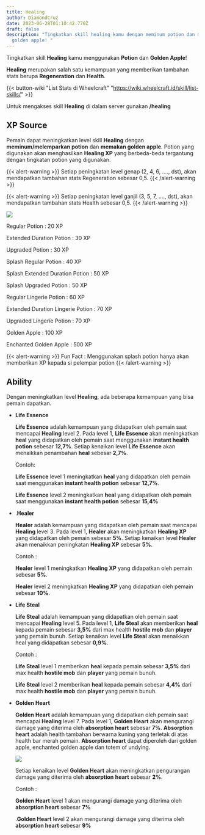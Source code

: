 ```yaml
---
title: Healing
author: DiamondCruz
date: 2023-06-28T01:10:42.770Z
draft: false
description: "Tingkatkan skill healing kamu dengan meminum potion dan memakan
  golden apple! "
---
```



Tingkatkan skill **Healing** kamu menggunakan **Potion** dan **Golden Apple**!

**Healing** merupakan salah satu kemampuan yang memberikan tambahan stats berupa **Regeneration** dan **Health**. 

{{< button-wiki "List Stats di Wheelcraft" "https://wiki.wheelcraft.id/skill/list-skills/" >}} 

Untuk mengakses skill **Healing** di dalam server gunakan **/healing**

## XP Source

Pemain dapat meningkatkan level skill **Healing** dengan **meminum/melemparkan potion** dan **memakan golden apple**. Potion yang digunakan akan menghasilkan **Healing XP** yang berbeda-beda tergantung dengan tingkatan potion yang digunakan.

{{< alert-warning >}} Setiap peningkatan level genap (2, 4, 6, ...., dst), akan mendapatkan tambahan stats Regeneration sebesar 0,5. {{< /alert-warning >}}

{{< alert-warning >}} Setiap peningkatan level ganjil (3, 5, 7, ...., dst), akan mendapatkan tambahan stats Health sebesar 0,5. {{< /alert-warning >}}

![](/img/uploads/xphealing.png)

Regular Potion : 20 XP[](https://wiki.wheelcraft.id/skill/list-skills/)

Extended Duration Potion : 30 XP

Upgraded Potion : 30 XP

Splash Regular Potion : 40 XP

Splash Extended Duration Potion : 50 XP

Splash Upgraded Potion : 50 XP

Regular Lingerie Potion : 60 XP

Extended Duration Lingerie Potion : 70 XP

Upgraded Lingerie Potion : 70 XP

Golden Apple : 100 XP

Enchanted Golden Apple : 500 XP

{{< alert-warning >}} Fun Fact : Menggunakan splash potion hanya akan memberikan XP kepada si pelempar potion {{< /alert-warning >}}

## Ability

Dengan meningkatkan level **Healing**, ada beberapa kemampuan yang bisa pemain dapatkan.

* **Life Essence**

  **Life Essence** adalah kemampuan yang didapatkan oleh pemain saat mencapai **Healing** level 2. Pada level 1, **Life Essence** akan meningkatkan **heal** yang didapatkan oleh pemain saat menggunakan **instant health potion** sebesar **12,7%**. Setiap kenaikan level **Life Essence** akan menaikkan penambahan **heal** sebesar **2,7%**.

  Contoh:

  **Life Essence** level 1 meningkatkan **heal** yang didapatkan oleh pemain saat menggunakan **instant health potion** sebesar **12,7%**.

  **Life Essence** level 2 meningkatkan **heal** yang didapatkan oleh pemain saat menggunakan **instant health potion** sebesar **15,4%**
* .**Healer**

  **Healer** adalah kemampuan yang didapatkan oleh pemain saat mencapai **Healing** level 3. Pada level 1, **Healer** akan meningkatkan **Healing XP** yang didapatkan oleh pemain sebesar **5%**. Setiap kenaikan level **Healer** akan menaikkan peningkatan **Healing XP** sebesar **5%**.

  Contoh :

  **Healer** level 1 meningkatkan **Healing XP** yang didapatkan oleh pemain sebesar **5%**.

  **Healer** level 2 meningkatkan **Healing XP** yang didapatkan oleh pemain sebesar **10%**.
* **Life Steal**

  **Life Steal** adalah kemampuan yang didapatkan oleh pemain saat mencapai **Healing** level 5. Pada level 1, **Life Steal** akan memberikan **heal** kepada pemain sebesar **3,5%** dari max health **hostile mob** dan **player** yang pemain bunuh. Setiap kenaikan level **Life Steal** akan menaikkan heal yang didapatkan sebesar **0,9%**.

  Contoh :

  **Life Steal** level 1 memberikan **heal** kepada pemain sebesar **3,5%** dari max health **hostile mob** dan **player** yang pemain bunuh.

  **Life Steal** level 2 memberikan **heal** kepada pemain sebesar **4,4%** dari max health **hostile mob** dan **player** yang pemain bunuh.
* **Golden Heart**

  **Golden Heart** adalah kemampuan yang didapatkan oleh pemain saat mencapai **Healing** level 7. Pada level 1, **Golden Heart** akan mengurangi damage yang diterima oleh **absorption heart** sebesar **7%**. **Absorption heart** adalah health tambahan berwarna kuning yang terletak di atas health bar merah pemain. **Absorption heart** dapat diperoleh dari golden apple, enchanted golden apple dan totem of undying.

  ![](/img/uploads/absorptionhearts.png)

  Setiap kenaikan level **Golden Heart** akan meningkatkan pengurangan damage yang diterima oleh **absorption** **heart** sebesar **2%**.

  Contoh :

  **Golden Heart** level 1 akan mengurangi damage yang diterima oleh **absorption heart** sebesar **7%**

  .**Golden Heart** level 2 akan mengurangi damage yang diterima oleh **absorption heart** sebesar **9%**
